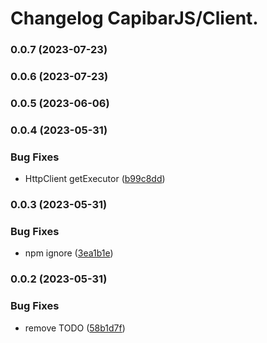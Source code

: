 # Changelog CapibarJS/Client.


### 0.0.7 (2023-07-23)

### 0.0.6 (2023-07-23)

### 0.0.5 (2023-06-06)

### 0.0.4 (2023-05-31)


### Bug Fixes

* HttpClient getExecutor ([b99c8dd](https://github.com/CapibarJS/client/commit/b99c8dd7ff426c4734bc44d26d67456afa0681f3))

### 0.0.3 (2023-05-31)


### Bug Fixes

* npm ignore ([3ea1b1e](https://github.com/CapibarJS/client/commit/3ea1b1e686a87bfa4651be3e9bea9bb1631531a0))

### 0.0.2 (2023-05-31)


### Bug Fixes

* remove TODO ([58b1d7f](https://github.com/CapibarJS/client/commit/58b1d7f1e88f1a1decb054efea23800c28ec5ff0))
